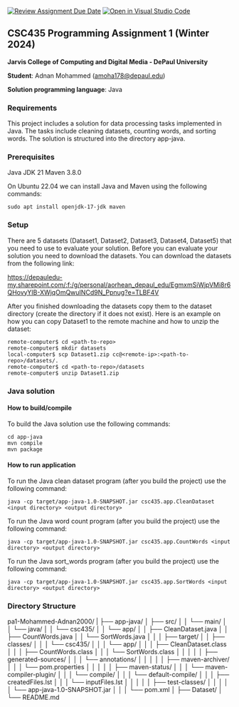 [![Review Assignment Due Date](https://classroom.github.com/assets/deadline-readme-button-24ddc0f5d75046c5622901739e7c5dd533143b0c8e959d652212380cedb1ea36.svg)](https://classroom.github.com/a/T9GFMA2S)
[![Open in Visual Studio Code](https://classroom.github.com/assets/open-in-vscode-718a45dd9cf7e7f842a935f5ebbe5719a5e09af4491e668f4dbf3b35d5cca122.svg)](https://classroom.github.com/online_ide?assignment_repo_id=13559079&assignment_repo_type=AssignmentRepo)
## CSC435 Programming Assignment 1 (Winter 2024)
**Jarvis College of Computing and Digital Media - DePaul University**

**Student**: Adnan Mohammed (amoha178@depaul.edu)

**Solution programming language**: Java

### Requirements

This project includes a solution for data processing tasks implemented in Java. The tasks include cleaning datasets, counting words, and sorting words. The solution is structured into the directory app-java.
### Prerequisites
Java JDK 21
Maven 3.8.0

On Ubuntu 22.04 we can install Java and Maven using the following commands:

```
sudo apt install openjdk-17-jdk maven

```

### Setup

There are 5 datasets (Dataset1, Dataset2, Dataset3, Dataset4, Dataset5) that you need to use to evaluate your solution. Before you can evaluate your solution you need to download the datasets. You can download the datasets from the following link:

https://depauledu-my.sharepoint.com/:f:/g/personal/aorhean_depaul_edu/EgmxmSiWjpVMi8r6QHovyYIB-XWjqOmQwuINCd9N_Ppnug?e=TLBF4V

After you finished downloading the datasets copy them to the dataset directory (create the directory if it does not exist). Here is an example on how you can copy Dataset1 to the remote machine and how to unzip the dataset:

```
remote-computer$ cd <path-to-repo>
remote-computer$ mkdir datasets
local-computer$ scp Dataset1.zip cc@<remote-ip>:<path-to-repo>/datasets/.
remote-computer$ cd <path-to-repo>/datasets
remote-computer$ unzip Dataset1.zip
```

### Java solution
#### How to build/compile

To build the Java solution use the following commands:
```
cd app-java
mvn compile
mvn package
```

#### How to run application

To run the Java clean dataset program (after you build the project) use the following command:
```
java -cp target/app-java-1.0-SNAPSHOT.jar csc435.app.CleanDataset <input directory> <output directory>
```

To run the Java word count program (after you build the project) use the following command:
```
java -cp target/app-java-1.0-SNAPSHOT.jar csc435.app.CountWords <input directory> <output directory>
```

To run the Java sort_words program (after you build the project) use the following command:
```
java -cp target/app-java-1.0-SNAPSHOT.jar csc435.app.SortWords <input directory> <output directory>
```
### Directory Structure

pa1-Mohammed-Adnan2000/
|
├── app-java/
│   ├── src/
│   │   └── main/
│   │       └── java/
│   │           └── csc435/
│   │               └── app/
│   │                   ├── CleanDataset.java
│   │                   ├── CountWords.java
│   │                   └── SortWords.java
│   │
│   ├── target/
│   │   ├── classes/
│   │   │   └── csc435/
│   │   │       └── app/
│   │   │           ├── CleanDataset.class
│   │   │           ├── CountWords.class
│   │   │           └── SortWords.class
│   │   │
│   │   ├── generated-sources/
│   │   │   └── annotations/
│   │   │
│   │   ├── maven-archiver/
│   │   │   └── pom.properties
│   │   │
│   │   ├── maven-status/
│   │   │   └── maven-compiler-plugin/
│   │   │       └── compile/
│   │   │           └── default-compile/
│   │   │               ├── createdFiles.lst
│   │   │               └── inputFiles.lst
│   │   │
│   │   ├── test-classes/
│   │   │
│   │   └── app-java-1.0-SNAPSHOT.jar
│   │
│   └── pom.xml
│
├── Dataset/
│
└── README.md
